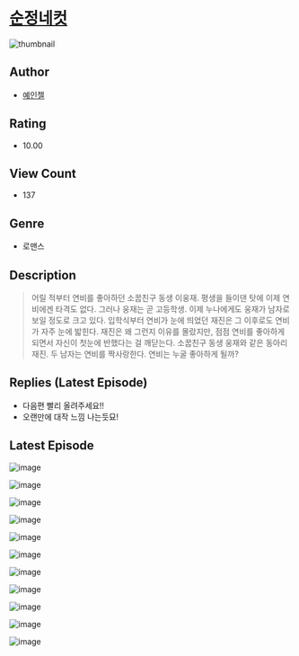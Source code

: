 # [순정네컷](https://comic.naver.com/bestChallenge/list?titleId=810350)
![thumbnail](https://image-comic.pstatic.net/user_contents_data/challenge_comic/2023/05/24/333313/upload_7365134048959936055_480x623.jpeg)

## Author
- [예인젤](https://comic.naver.com/artistTitle?id=333313)

## Rating
- 10.00

## View Count
- 137

## Genre
- 로맨스

## Description
> 어릴 적부터 연비를 좋아하던 소꿉친구 동생 이웅재. 평생을 들이댄 탓에 이제 연비에겐 타격도 없다. 그러나 웅재는 곧 고등학생. 이제 누나에게도 웅재가 남자로 보일 정도로 크고 있다. 입학식부터 연비가 눈에 띄었던 재진은 그 이후로도 연비가 자주 눈에 밟힌다. 재진은 왜 그런지 이유를 몰랐지만, 점점 연비를 좋아하게 되면서 자신이 첫눈에 반했다는 걸 깨닫는다. 소꿉친구 동생 웅재와 같은 동아리 재진. 두 남자는 연비를 짝사랑한다. 연비는 누굴 좋아하게 될까?

## Replies (Latest Episode)
- 다음편 빨리 올려주세요!!
- 오랜만에 대작 느낌 나는듯묘!

## Latest Episode
![image](https://image-comic.pstatic.net/user_contents_data/challenge_comic/2023/05/23/333313/upload_3846692245230467174.jpeg)

![image](https://image-comic.pstatic.net/user_contents_data/challenge_comic/2023/05/23/333313/upload_7075777558941492836.jpeg)

![image](https://image-comic.pstatic.net/user_contents_data/challenge_comic/2023/05/23/333313/upload_7076061237166223414.jpeg)

![image](https://image-comic.pstatic.net/user_contents_data/challenge_comic/2023/05/23/333313/upload_3486684659112555313.jpeg)

![image](https://image-comic.pstatic.net/user_contents_data/challenge_comic/2023/05/23/333313/upload_3977858681645904694.jpeg)

![image](https://image-comic.pstatic.net/user_contents_data/challenge_comic/2023/05/23/333313/upload_7075498497649162292.jpeg)

![image](https://image-comic.pstatic.net/user_contents_data/challenge_comic/2023/05/23/333313/upload_7017790436625365042.jpeg)

![image](https://image-comic.pstatic.net/user_contents_data/challenge_comic/2023/05/23/333313/upload_3775763853174333744.jpeg)

![image](https://image-comic.pstatic.net/user_contents_data/challenge_comic/2023/05/23/333313/upload_7292510189200356153.jpeg)

![image](https://image-comic.pstatic.net/user_contents_data/challenge_comic/2023/05/23/333313/upload_3775203107277452338.jpeg)

![image](https://image-comic.pstatic.net/user_contents_data/challenge_comic/2023/05/23/333313/upload_4121129444794577719.jpeg)

